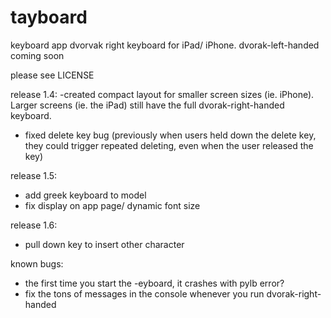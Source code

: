 # tayboard
keyboard app
dvorvak right keyboard for iPad/ iPhone.
dvorak-left-handed coming soon

please see LICENSE

release 1.4:
-created compact layout for smaller screen sizes (ie. iPhone). Larger screens (ie. the iPad) still have the full dvorak-right-handed keyboard.
- fixed delete key bug (previously when users held down the delete key, they could trigger repeated deleting, even when the user released the key)

release 1.5:
- add greek keyboard to model
- fix display on app page/ dynamic font size


release 1.6: 
- pull down key to insert other character


known bugs:
- the first time you start the -eyboard, it crashes with pylb error?
- fix the tons of messages in the console whenever you run dvorak-right-handed
